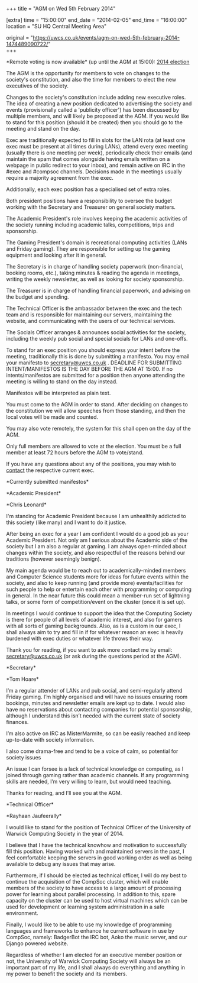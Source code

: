 +++
title = "AGM on Wed 5th February 2014"

[extra]
time = "15:00:00"
end_date = "2014-02-05"
end_time = "16:00:00"
location = "SU HQ Central Meeting Area"

original = "https://uwcs.co.uk/events/agm-on-wed-5th-february-2014-1474489090722/"    
+++

\*Remote voting is now available\* (up until the AGM at 15:00): [2014 election](http://uwcs.co.uk/elections/details/6/)

The AGM is the opportunity for members to vote on changes to the society's constitution, and also the time for members to elect the new executives of the society.

Changes to the society's constitution include adding new executive roles. The idea of creating a new position dedicated to advertising the society and events (provisionally called a 'publicity officer') has been discussed by multiple members, and will likely be proposed at the AGM. If you would like to stand for this position (should it be created) then you should go to the meeting and stand on the day.

Exec are traditionally expected to fill in slots for the LAN rota (at least one exec must be present at all times during LANs), attend every exec meeting (usually there is one meeting per week), periodically check their emails (and maintain the spam that comes alongside having emails written on a webpage in public redirect to your inbox), and remain active on IRC in the \#exec and \#compsoc channels. Decisions made in the meetings usually require a majority agreement from the exec.

Additionally, each exec position has a specialised set of extra roles.

Both president positions have a responsibility to oversee the budget working with the Secretary and Treasurer on general society matters.

The Academic President's role involves keeping the academic activities of the society running including academic talks, competitions, trips and sponsorship.

The Gaming President's domain is recreational computing activities (LANs and Friday gaming). They are responsible for setting up the gaming equipment and looking after it in general.

The Secretary is in charge of handling society paperwork (non-financial, booking rooms, etc.), taking minutes & reading the agenda in meetings, writing the weekly newsletter, as well as looking for society sponsorship.

The Treasurer is in charge of handling financial paperwork, and advising on the budget and spending.

The Technical Officer is the ambassador between the exec and the tech team and is responsible for maintaining our servers, maintaining the website, and communicating with the users of our technical services.

The Socials Officer arranges & announces social activities for the society, including the weekly pub social and special socials for LANs and one-offs.

To stand for an exec position you should express your intent before the meeting, traditionally this is done by submitting a manifesto. You may email your manifesto to <secretary@uwcs.co.uk> . DEADLINE FOR SUBMITTING INTENT/MANIFESTOS IS THE DAY BEFORE THE AGM AT 15:00. If no intents/manifestos are submitted for a position then anyone attending the meeting is willing to stand on the day instead.

Manifestos will be interpreted as plain text.

You must come to the AGM in order to stand. After deciding on changes to the constitution we will allow speeches from those standing, and then the local votes will be made and counted.

You may also vote remotely, the system for this shall open on the day of the AGM.

Only full members are allowed to vote at the election. You must be a full member at least 72 hours before the AGM to vote/stand.

If you have any questions about any of the positions, you may wish to [contact](http://uwcs.co.uk/cms/contact/) the respective current exec.

\*Currently submitted manifestos\*

\*Academic President\*

\*Chris Leonard\*

I'm standing for Academic President because I am unhealthily addicted to this society (like many) and I want to do it justice.

After being an exec for a year I am confident I would do a good job as your Academic President. Not only am I serious about the Academic side of the society but I am also a regular at gaming. I am always open-minded about changes within the society, and also respectful of the reasons behind our traditions (however seemingly benign).

My main agenda would be to reach out to academically-minded members and Computer Science students more for ideas for future events within the society, and also to keep running (and provide more) events/facilities for such people to help or entertain each other with programming or computing in general. In the near future this could mean a member-run set of lightning talks, or some form of competition/event on the cluster (once it is set up).

In meetings I would continue to support the idea that the Computing Society is there for people of all levels of academic interest, and also for gamers with all sorts of gaming backgrounds. Also, as is a custom in our exec, I shall always aim to try and fill in if for whatever reason an exec is heavily burdened with exec duties or whatever life throws their way.

Thank you for reading, if you want to ask more contact me by email: secretary@uwcs.co.uk (or ask during the questions period at the AGM).

\*Secretary\*

\*Tom Hoare\*

I’m a regular attender of LANs and pub social, and semi-regularly attend Friday gaming. I’m highly organised and will have no issues ensuring room bookings, minutes and newsletter emails are kept up to date. I would also have no reservations about contacting companies for potential sponsorship, although I understand this isn’t needed with the current state of society finances.

I’m also active on IRC as MisterMarmite, so can be easily reached and keep up-to-date with society information.

I also come drama-free and tend to be a voice of calm, so potential for society issues

An issue I can forsee is a lack of technical knowledge on computing, as I joined through gaming rather than academic channels. If any programming skills are needed, I’m very willing to learn, but would need teaching.

Thanks for reading, and I’ll see you at the AGM.

\*Technical Officer\*

\*Rayhaan Jaufeerally\*

I would like to stand for the position of Technical Officer of the University of Warwick Computing Society in the year of 2014.

I believe that I have the technical knowhow and motivation to successfully fill this position. Having worked with and maintained servers in the past, I feel comfortable keeping the servers in good working order as well as being available to debug any issues that may arise.

Furthermore, if I should be elected as technical officer, I will do my best to continue the acquisition of the CompSoc cluster, which will enable members of the society to have access to a large amount of processing power for learning about parallel processing. In addition to this, spare capacity on the cluster can be used to host virtual machines which can be used for development or learning system administration in a safe environment.

Finally, I would like to be able to use my knowledge of programming languages and frameworks to enhance he current software in use by CompSoc, namely: BadgerBot the IRC bot, Aoko the music server, and our Django powered website.

Regardless of whether I am elected for an executive member position or not, the University of Warwick Computing Society will always be an important part of my life, and I shall always do everything and anything in my power to benefit the society and its members.

